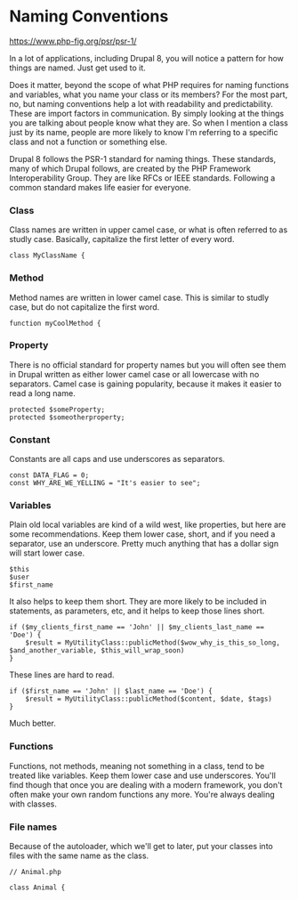# Naming Conventions

https://www.php-fig.org/psr/psr-1/

In a lot of applications, including Drupal 8, you will notice a pattern for how things are named. Just get used to it.

Does it matter, beyond the scope of what PHP requires for naming functions and variables, what you name your class or 
its members? For the most part, no, but naming conventions help a lot with readability and predictability. These are 
import factors in communication. By simply looking at the things you are talking about people know what they are. So 
when I mention a class just by its name, people are more likely to know I'm referring to a specific class and not a 
function or something else.

Drupal 8 follows the PSR-1 standard for naming things. These standards, many of which Drupal follows, are created by the 
PHP Framework Interoperability Group. They are like RFCs or IEEE standards. Following a common standard makes life 
easier for everyone.

### Class

Class names are written in upper camel case, or what is often referred to as studly case. Basically, capitalize the 
first letter of every word.

```$xslt
class MyClassName {
```

### Method

Method names are written in lower camel case. This is similar to studly case, but do not capitalize the first word.

```$xslt
function myCoolMethod {
```

### Property

There is no official standard for property names but you will often see them in Drupal written as either lower camel 
case or all lowercase with no separators. Camel case is gaining popularity, because it makes it easier to read a long 
name.

```$xslt
protected $someProperty;
protected $someotherproperty;
```

### Constant

Constants are all caps and use underscores as separators.

```$xslt
const DATA_FLAG = 0;
const WHY_ARE_WE_YELLING = "It's easier to see";
```

### Variables

Plain old local variables are kind of a wild west, like properties, but here are some recommendations. Keep them lower 
case, short, and if you need a separator, use an underscore. Pretty much anything that has a dollar sign will start 
lower case.

```$xslt
$this
$user
$first_name
```
It also helps to keep them short. They are more likely to be included in statements, as parameters, etc, 
and it helps to keep those lines short.

```$xslt
if ($my_clients_first_name == 'John' || $my_clients_last_name == 'Doe') {
    $result = MyUtilityClass::publicMethod($wow_why_is_this_so_long, $and_another_variable, $this_will_wrap_soon)
}
```

These lines are hard to read.

```$xslt
if ($first_name == 'John' || $last_name == 'Doe') {
    $result = MyUtilityClass::publicMethod($content, $date, $tags)
}
```

Much better.

### Functions

Functions, not methods, meaning not something in a class, tend to be treated like variables. Keep them lower case and 
use underscores. You'll find though that once you are dealing with a modern framework, you don't often make your own 
random functions any more. You're always dealing with classes.

### File names

Because of the autoloader, which we'll get to later, put your classes into files with the same name as the class.

```$xslt
// Animal.php
 
class Animal {
```
